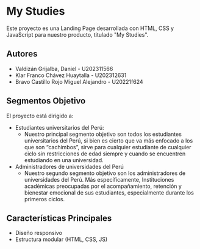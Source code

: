 # My Studies

Este proyecto es una Landing Page desarrollada con HTML, CSS y JavaScript para nuestro producto, titulado "My Studies".

## Autores
- Valdizán Grijalba, Daniel - U202311566
- Klar Franco Chávez Huaytalla - U202312631
- Bravo Castillo Rojo Miguel Alejandro - U20221f624
  

## Segmentos Objetivo
El proyecto está dirigido a:
- Estudiantes universitarios del Perú:
  - Nuestro principal segmento objetivo son todos los estudiantes universitarios del Perú, si bien es cierto que va más enfocado a los que son “cachimbos”, sirve para cualquier estudiante de cualquier ciclo sin restricciones de edad siempre y cuando se encuentren estudiando en una universidad.
- Administradores de universidades del Perú
  - Nuestro segundo segmento objetivo son los administradores de universidades del Perú. Más específicamente, Instituciones académicas preocupadas por el acompañamiento, retención y bienestar emocional de sus estudiantes, especialmente durante los primeros ciclos.
 
    

## Características Principales
- Diseño responsivo
- Estructura modular (HTML, CSS, JS)
